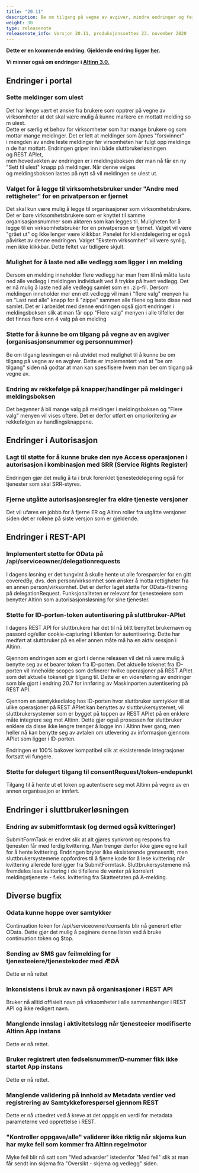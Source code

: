 ```yaml
---
title: "20.11"
description: Be om tilgang på vegne av avgiver, mindre endringer og feilrettinger
weight: 30
type: releasenote
releasenote_info: Versjon 20.11, produksjonssettes 23. november 2020
---
```

**Dette er en kommende endring. Gjeldende endring ligger [her](../20-10).**

**Vi minner også om endringer i [Altinn 3.0.](https://github.com/Altinn/altinn-studio/releases)**

## Endringer i portal

### Sette meldinger som ulest

Det har lenge vært et ønske fra brukere som opptrer på vegne av
virksomheter at det skal være mulig å kunne markere en mottatt melding som ulest.
Dette er særlig et behov for virksomheter som har mange brukere og som
mottar mange meldinger. Det er lett at meldinger som åpnes "forsvinner"
i mengden av andre leste meldinger før virsomheten har fulgt opp meldingen
de har mottatt. Endringen griper inn i både sluttbrukerløsningen og REST APIet,
men hovedvekten av endringen er i meldingsboksen der man nå får en ny
"Sett til ulest" knapp på meldinger. Når denne velges og meldingsboksen lastes
på nytt så vil meldingen se ulest ut.

### Valget for å legge til virksomhetsbruker under "Andre med rettigheter" for en privatperson er fjernet

Det skal kun være mulig å legge til organisasjoner som virksomhetsbrukere. Det er bare virksomhetsbrukere som er knyttet til samme organisasjonsnummer som aktøren som kan legges til. Muligheten for å legge til en virksomhetsbruker for en privatperson er fjernet. Valget vil være "grået ut" og ikke lenger være klikkbar. Panelet for klientdelegering er også påvirket av denne endringen. Valget "Ekstern virksomhet" vil være synlig, men ikke klikkbar. Dette feltet var tidligere skjult.

### Mulighet for å laste ned alle vedlegg som ligger i en melding

Dersom en melding inneholder flere vedlegg har man frem til nå måtte laste ned alle vedlegg i meldingen individuelt ved å trykke på hvert vedlegg. Det er nå mulig å laste ned alle vedlegg samlet som en .zip-fil. Dersom meldingen inneholder mer enn ett vedlegg vil man i "flere valg" menyen ha en "Last ned alle" knapp for å "zippe” sammen alle filene og laste disse ned samlet.
Det er i arbeidet med denne endringen også gjort endringer i meldingsboksen slik at man får opp "Flere valg" menyen i alle tilfeller der det finnes flere enn 4 valg på en melding

### Støtte for å kunne be om tilgang på vegne av en avgiver (organisasjonsnummer og personnummer)

Be om tilgang løsningen er nå utvidet med mulighet til å kunne be om tilgang på vegne av en avgiver. Dette er implementert ved at "be om tilgang" siden nå godtar at man kan spesifisere hvem man ber om tilgang på vegne av.

### Endring av rekkefølge på knapper/handlinger på meldinger i meldingsboksen

Det begynner å bli mange valg på meldinger i meldingsboksen og "Flere valg" menyen vil vises oftere. Det er derfor utført en omprioritering av rekkefølgen av handlingsknappene.

## Endringer i Autorisasjon

### Lagt til støtte for å kunne bruke den nye Access operasjonen i autorisasjon i kombinasjon med SRR (Service Rights Register)

Endringen gjør det mulig å ta i bruk forenklet tjenestedelegering også for tjenester som skal SRR-styres.

### Fjerne utgåtte autorisasjonsregler fra eldre tjeneste versjoner

Det vil uføres en jobbb for å fjerne ER og Altinn roller fra utgåtte versjoner siden det er rollene på siste versjon som er gjeldende.

## Endringer i REST-API

### Implementert støtte for OData på /api/serviceowner/delegationrequests

I dagens løsning er det tungvint å skulle hente ut alle forespørsler for en gitt coveredBy, dvs. den person/virksomhet som ønsker å motta rettigheter fra en annen person/virksomhet. Det er derfor laget støtte for OData-filtrering på delegationRequest. Funksjonaliteten er relevant for tjenesteeiere som benytter Altinn som autorisasjonsløsning for sine tjenester.

### Støtte for ID-porten-token autentisering på sluttbruker-APIet

I dagens REST API for sluttbrukere har det til nå blitt benyttet brukernavn og passord og/eller cookie-capturing i klienten for autentisering. Dette har medført at sluttbruker på en eller annen måte må ha en aktiv sessjon i Altinn.

Gjennom endringen som er gjort i denne releasen vil det nå være mulig å benytte seg av et bearer token fra ID-porten. Det aktuelle tokenet fra ID-porten vil inneholde scopes som definerer hvilke operasjoner på REST APIet som det aktuelle tokenet gir tilgang til. Dette er en videreføring av endringer som ble gjort i endring 20.7 for innføring av Maskinporten autentisering på REST API.

Gjennom en samtykkedialog hos ID-porten hvor sluttbruker samtykker til at ulike operasjoner på REST APIet kan benyttes av sluttbrukersystemet, vil sluttbrukersystemer som er bygget på toppen av REST APIet på en enklere måte integrere seg mot Altinn. Dette gjør også prosessen for sluttbruker enklere da disse ikke lengre trenger å logge inn i Altinn hver gang, men heller nå kan benytte seg av avtalen om utlevering av informasjon gjennom APIet som ligger i ID-porten.

Endringen er 100% bakover kompatibel slik at eksisterende integrasjoner fortsatt vil fungere.

### Støtte for delegert tilgang til consentRequest/token-endepunkt

Tilgang til å hente ut et token og autentisere seg mot Altinn på vegne av en annen organisasjon er innført.

## Endringer i sluttbrukerløsningen

### Endring av submitformtask (og dermed også kvitteringer)

SubmitFormTask er endret slik at alt gjøres synkront og respons fra tjenesten får med ferdig kvittering. Man trenger derfor ikke gjøre egne kall for å hente kvittering.
Endringen bryter ikke eksisterende grensesnitt, men sluttbrukersystemene oppfordres til å fjerne kode for å lese kvittering når kvittering allerede foreligger fra SubmitFormtask.
Sluttbrukersystemene må fremdeles lese kvittering i de tilfellene de venter på korrelert meldingstjeneste - f.eks. kvittering fra Skatteetaten på A-melding.

## Diverse bugfix

### Odata kunne hoppe over samtykker

Continuation token for /api/serviceowner/consents blir nå generert etter OData. Dette gjør det mulig å paginere denne listen ved å bruke continuation token og $top.

### Sending av SMS gav feilmelding for tjenesteeiere/tjenestekoder med ÆØÅ

Dette er nå rettet

### Inkonsistens i bruk av navn på organisasjoner i REST API

Bruker nå alltid offisielt navn på virksomheter i alle sammenhenger i REST API og ikke redigert navn.

### Manglende innslag i aktivitetslogg når tjenesteeier modifiserte Altinn App instans

Dette er nå rettet.

### Bruker registrert uten fødselsnummer/D-nummer fikk ikke startet App instans

Dette er nå rettet.

### Manglende validering på innhold av Metadata verdier ved registrering av Samtykkeforespørsel gjennom REST

Dette er nå utbedret ved å kreve at det oppgis en verdi for metadata parameterne ved opprettelse i REST.

### "Kontroller oppgave/alle" validerer ikke riktig når skjema kun har myke feil som kommer fra Altinn regelmotor

Myke feil blir nå satt som "Med advarsler" istedenfor "Med feil" slik at man får sendt inn skjema fra "Oversikt - skjema og vedlegg" siden.
